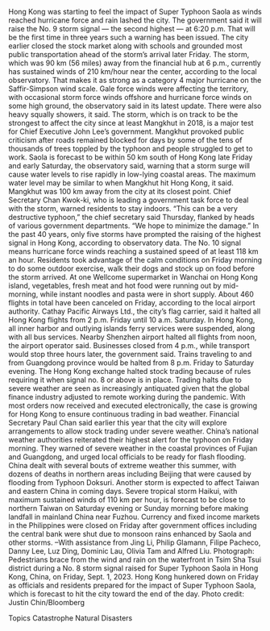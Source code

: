 Hong Kong was starting to feel the impact of Super Typhoon Saola as winds reached hurricane force and rain lashed the city.
The government said it will raise the No. 9 storm signal — the second highest — at 6:20 p.m. That will be the first time in three years such a warning has been issued. The city earlier closed the stock market along with schools and grounded most public transportation ahead of the storm’s arrival later Friday.
The storm, which was 90 km (56 miles) away from the financial hub at 6 p.m., currently has sustained winds of 210 km/hour near the center, according to the local observatory. That makes it as strong as a category 4 major hurricane on the Saffir-Simpson wind scale.
Gale force winds were affecting the territory, with occasional storm force winds offshore and hurricane force winds on some high ground, the observatory said in its latest update. There were also heavy squally showers, it said.
The storm, which is on track to be the strongest to affect the city since at least Mangkhut in 2018, is a major test for Chief Executive John Lee’s government. Mangkhut provoked public criticism after roads remained blocked for days by some of the tens of thousands of trees toppled by the typhoon and people struggled to get to work.
Saola is forecast to be within 50 km south of Hong Kong late Friday and early Saturday, the observatory said, warning that a storm surge will cause water levels to rise rapidly in low-lying coastal areas. The maximum water level may be similar to when Mangkhut hit Hong Kong, it said. Mangkhut was 100 km away from the city at its closest point.
Chief Secretary Chan Kwok-ki, who is leading a government task force to deal with the storm, warned residents to stay indoors.
“This can be a very destructive typhoon,” the chief secretary said Thursday, flanked by heads of various government departments. “We hope to minimize the damage.”
In the past 40 years, only five storms have prompted the raising of the highest signal in Hong Kong, according to observatory data. The No. 10 signal means hurricane force winds reaching a sustained speed of at least 118 km an hour.
Residents took advantage of the calm conditions on Friday morning to do some outdoor exercise, walk their dogs and stock up on food before the storm arrived. At one Wellcome supermarket in Wanchai on Hong Kong island, vegetables, fresh meat and hot food were running out by mid-morning, while instant noodles and pasta were in short supply.
About 460 flights in total have been canceled on Friday, according to the local airport authority. Cathay Pacific Airways Ltd., the city’s flag carrier, said it halted all Hong Kong flights from 2 p.m. Friday until 10 a.m. Saturday.
In Hong Kong, all inner harbor and outlying islands ferry services were suspended, along with all bus services.
Nearby Shenzhen airport halted all flights from noon, the airport operator said. Businesses closed from 4 p.m., while transport would stop three hours later, the government said. Trains traveling to and from Guangdong province would be halted from 8 p.m. Friday to Saturday evening.
The Hong Kong exchange halted stock trading because of rules requiring it when signal no. 8 or above is in place. Trading halts due to severe weather are seen as increasingly antiquated given that the global finance industry adjusted to remote working during the pandemic.
With most orders now received and executed electronically, the case is growing for Hong Kong to ensure continuous trading in bad weather. Financial Secretary Paul Chan said earlier this year that the city will explore arrangements to allow stock trading under severe weather.
China’s national weather authorities reiterated their highest alert for the typhoon on Friday morning. They warned of severe weather in the coastal provinces of Fujian and Guangdong, and urged local officials to be ready for flash flooding. China dealt with several bouts of extreme weather this summer, with dozens of deaths in northern areas including Beijing that were caused by flooding from Typhoon Doksuri.
Another storm is expected to affect Taiwan and eastern China in coming days. Severe tropical storm Haikui, with maximum sustained winds of 110 km per hour, is forecast to be close to northern Taiwan on Saturday evening or Sunday morning before making landfall in mainland China near Fuzhou.
Currency and fixed income markets in the Philippines were closed on Friday after government offices including the central bank were shut due to monsoon rains enhanced by Saola and other storms.
–With assistance from Jing Li, Philip Glamann, Filipe Pacheco, Danny Lee, Luz Ding, Dominic Lau, Olivia Tam and Alfred Liu.
Photograph: Pedestrians brace from the wind and rain on the waterfront in Tsim Sha Tsui district during a No. 8 storm signal raised for Super Typhoon Saola in Hong Kong, China, on Friday, Sept. 1, 2023. Hong Kong hunkered down on Friday as officials and residents prepared for the impact of Super Typhoon Saola, which is forecast to hit the city toward the end of the day. Photo credit: Justin Chin/Bloomberg

Topics
Catastrophe
Natural Disasters

